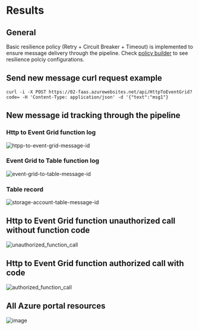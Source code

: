 # Results
## General
Basic resilience policy (Retry + Circuit Breaker + Timeout) is implemented to ensure message delivery through the pipeline. Check [policy builder](ResiliencePolicyBuilder.cs) to see resilience polciy configurations.

## Send new message curl request example
```
curl -i -X POST https://02-faas.azurewebsites.net/api/HttpToEventGrid?code= -H 'Content-Type: application/json' -d '{"text":"msg1"}
```
## New message id tracking through the pipeline
### Http to Event Grid function log
![htpp-to-event-grid-message-id](https://user-images.githubusercontent.com/25819135/235652470-c38ab072-9108-4f88-9a3d-193d92a7355d.PNG)
### Event Grid to Table function log
![event-grid-to-table-message-id](https://user-images.githubusercontent.com/25819135/235652497-40f9139a-67cf-4b3d-ba91-5074839fe142.PNG)
### Table record
![storage-account-table-message-id](https://user-images.githubusercontent.com/25819135/235652542-3cb32e6f-e2f9-4602-8f42-ac78ced4a2dd.PNG)

## Http to Event Grid function unauthorized call without function code
![unauthorized_function_call](https://user-images.githubusercontent.com/25819135/235611323-f83a5eb9-b0b8-4b8d-a56c-74ead1b6bcc9.PNG)

## Http to Event Grid function authorized call with code
![authorized_function_call](https://user-images.githubusercontent.com/25819135/235611454-f6a83053-5385-45d3-a5fd-3a81e9fbbd9d.PNG)

## All Azure portal resources
![image](https://user-images.githubusercontent.com/25819135/235608331-515c56eb-c897-411d-aef1-5b1c638aeb41.png)

